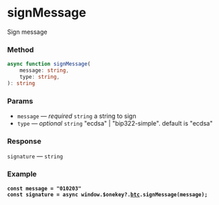 # signMessage

Sign message

### Method

```typescript
async function signMessage(
    message: string, 
    type: string,
): string
```

### Params

* `message` — _required_ `string`  a string to sign
* `type` — _optional_ `string`  "ecdsa" | "bip322-simple". default is "ecdsa"

### Response

`signature` — `string`

### Example

<pre class="language-typescript"><code class="lang-typescript"><strong>const message = "010203"
</strong><strong>const signature = async window.$onekey?.<a data-footnote-ref href="#user-content-fn-1">btc</a>.signMessage(message);
</strong></code></pre>



[^1]: 
